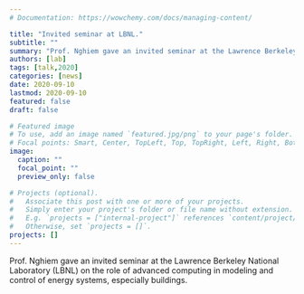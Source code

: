 ```yaml
---
# Documentation: https://wowchemy.com/docs/managing-content/

title: "Invited seminar at LBNL."
subtitle: ""
summary: "Prof. Nghiem gave an invited seminar at the Lawrence Berkeley National Laboratory."
authors: [lab]
tags: [talk,2020]
categories: [news]
date: 2020-09-10
lastmod: 2020-09-10
featured: false
draft: false

# Featured image
# To use, add an image named `featured.jpg/png` to your page's folder.
# Focal points: Smart, Center, TopLeft, Top, TopRight, Left, Right, BottomLeft, Bottom, BottomRight.
image:
  caption: ""
  focal_point: ""
  preview_only: false

# Projects (optional).
#   Associate this post with one or more of your projects.
#   Simply enter your project's folder or file name without extension.
#   E.g. `projects = ["internal-project"]` references `content/project/deep-learning/index.md`.
#   Otherwise, set `projects = []`.
projects: []
---
```


Prof. Nghiem gave an invited seminar at the Lawrence Berkeley National Laboratory (LBNL) on the role of advanced computing in modeling and control of energy systems, especially buildings.
